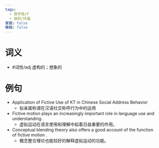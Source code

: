 ```yaml
---
tags:
  - 首字母/F
  - 级别/托福
掌握: false
模糊: false
---
```

# 词义
- #词性/adj  虚构的；想象的
# 例句
- Application of Fictive Use of KT in Chinese Social Address Behavior
	- 拟亲属称谓在汉语社交称呼行为中的运用
- Fictive motion plays an increasingly important role in language use and understanding .
	- 虚拟运动在语言使用和理解中起着日益重要的作用。
- Conceptual blending theory also offers a good account of the function of fictive motion .
	- 概念整合理论也能较好的解释虚拟运动的功能。
